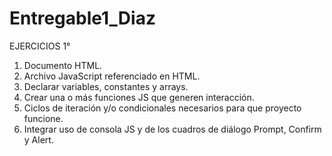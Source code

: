 # Entregable1_Diaz
EJERCICIOS 1°
1. Documento HTML.
2. Archivo JavaScript referenciado en HTML.
3. Declarar variables, constantes y arrays.
4. Crear una o más funciones JS que generen interacción.
5. Ciclos de iteración y/o condicionales necesarios para que proyecto funcione.
6. Integrar uso de consola JS y de los cuadros de diálogo Prompt, Confirm y Alert.

